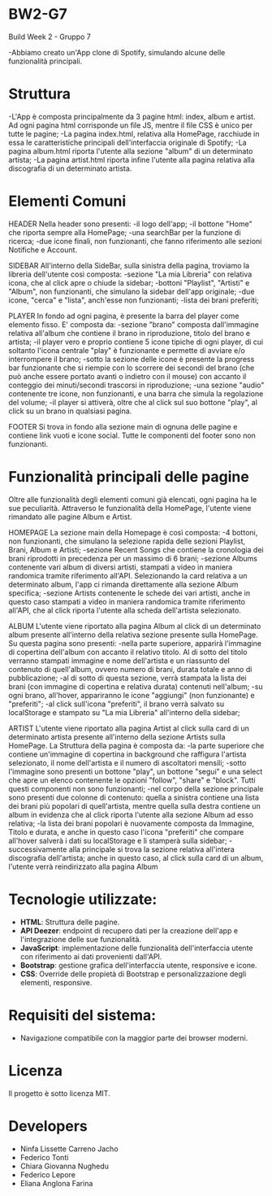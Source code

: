 # BW2-G7

Build Week 2 - Gruppo 7

-Abbiamo creato un'App clone di Spotify, simulando alcune delle funzionalità principali.

# Struttura

-L'App è composta principalmente da 3 pagine html: index, album e artist. Ad ogni pagina html corrisponde un file JS, mentre il file CSS è unico per tutte le pagine;
-La pagina index.html, relativa alla HomePage, racchiude in essa le caratteristiche principali dell'interfaccia originale di Spotify;
-La pagina album.html riporta l'utente alla sezione "album" di un determinato artista;
-La pagina artist.html riporta infine l'utente alla pagina relativa alla discografia di un determinato artista.

# Elementi Comuni

HEADER
Nella header sono presenti:
-il logo dell'app;
-il bottone "Home" che riporta sempre alla HomePage;
-una searchBar per la funzione di ricerca;
-due icone finali, non funzionanti, che fanno riferimento alle sezioni Notifiche e Account.

SIDEBAR
All'interno della SideBar, sulla sinistra della pagina, troviamo la libreria dell'utente così composta:
-sezione "La mia Libreria" con relativa icona, che al click apre o chiude la sidebar;
-bottoni "Playlist", "Artisti" e "Album", non funzionanti, che simulano la sidebar dell'app originale;
-due icone, "cerca" e "lista", anch'esse non funzionanti;
-lista dei brani preferiti;

PLAYER
In fondo ad ogni pagina, è presente la barra del player come elemento fisso. E' composta da:
-sezione "brano" composta dall'immagine relativa all'album che contiene il brano in riproduzione, titolo del brano e artista;
-il player vero e proprio contiene 5 icone tipiche di ogni player, di cui soltanto l'icona centrale "play" è funzionante e permette di avviare e/o interrompere il brano;
-sotto la sezione delle icone è presente la progress bar funzionante che si riempie con lo scorrere dei secondi del brano (che può anche essere portato avanti o indietro con il mouse) con accanto il conteggio dei minuti/secondi trascorsi in riproduzione;
-una sezione "audio" contenente tre icone, non funzionanti, e una barra che simula la regolazione del volume;
-il player si attiverà, oltre che al click sul suo bottone "play", al click su un brano in qualsiasi pagina.

FOOTER
Si trova in fondo alla sezione main di ognuna delle pagine e contiene link vuoti e icone social. Tutte le componenti del footer sono non funzionanti.

# Funzionalità principali delle pagine

Oltre alle funzionalità degli elementi comuni già elencati, ogni pagina ha le sue peculiarità. Attraverso le funzionalità della HomePage, l'utente viene rimandato alle pagine Album e Artist.

HOMEPAGE
La sezione main della Homepage è così composta:
-4 bottoni, non funzionanti, che simulano la selezione rapida delle sezioni Playlist, Brani, Album e Artisti;
-sezione Recent Songs che contiene la cronologia dei brani riprodotti in precedenza per un massimo di 6 brani;
-sezione Albums contenente vari album di diversi artisti, stampati a video in maniera randomica tramite riferimento all'API. Selezionando la card relativa a un determinato album, l'app ci rimanda direttamente alla sezione Album specifica;
-sezione Artists contenente le schede dei vari artisti, anche in questo caso stampati a video in maniera randomica tramite riferimento all'API, che al click riporta l'utente alla scheda dell'artista selezionato.

ALBUM
L'utente viene riportato alla pagina Album al click di un determinato album presente all'interno della relativa sezione presente sulla HomePage. Su questa pagina sono presenti:
-nella parte superiore, apparirà l'immagine di copertina dell'album con accanto il relativo titolo. Al di sotto del titolo verranno stampati immagine e nome dell'artista e un riassunto del contenuto di quell'album, ovvero numero di brani, durata totale e anno di pubblicazione;
-al di sotto di questa sezione, verrà stampata la lista dei brani (con immagine di copertina e relativa durata) contenuti nell'album;
-su ogni brano, all'hover, appariranno le icone "aggiungi" (non funzionante) e "preferiti";
-al click sull'icona "preferiti", il brano verrà salvato su localStorage e stampato su "La mia Libreria" all'interno della sidebar;

ARTIST
L'utente viene riportato alla pagina Artist al click sulla card di un determinato artista presente all'interno della sezione Artists sulla HomePage. La Struttura della pagina è composta da:
-la parte superiore che contiene un'immagine di copertina in background che raffigura l'artista selezionato, il nome dell'artista e il numero di ascoltatori mensili;
-sotto l'immagine sono presenti un bottone "play", un bottone "segui" e una select che apre un elenco contenente le opzioni "follow", "share" e "block". Tutti questi componenti non sono funzionanti;
-nel corpo della sezione principale sono presenti due colonne di contenuto: quella a sinistra contiene una lista dei brani più popolari di quell'artista, mentre quella sulla destra contiene un album in evidenza che al click riporta l'utente alla sezione Album ad esso relativa;
-la lista dei brani popolari è nuovamente composta da Immagine, Titolo e durata, e anche in questo caso l'icona "preferiti" che compare all'hover salverà i dati su localStorage e li stamperà sulla sidebar;
-successivamente alla principale si trova la sezione relativa all'intera discografia dell'artista; anche in questo caso, al click sulla card di un album, l'utente verrà reindirizzato alla pagina Album

# Tecnologie utilizzate:

- **HTML**: Struttura delle pagine.
- **API Deezer**: endpoint di recupero dati per la creazione dell'app e l'integrazione delle sue funzionalità.
- **JavaScript**: implementazione delle funzionalità dell'interfaccia utente con riferimento ai dati provenienti dall'API.
- **Bootstrap**: gestione grafica dell'interfaccia utente, responsive e icone.
- **CSS**: Override delle propietà di Bootstrap e personalizzazione degli elementi, responsive.

# Requisiti del sistema:

- Navigazione compatibile con la maggior parte dei browser moderni.

# Licenza

Il progetto è sotto licenza MIT.

# Developers

- Ninfa Lissette Carreno Jacho
- Federico Tonti
- Chiara Giovanna Nughedu
- Federico Lepore
- Eliana Anglona Farina
